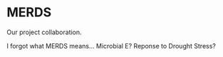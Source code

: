 # MERDS

Our project collaboration.

I forgot what MERDS means... Microbial E? Reponse to Drought Stress? 

